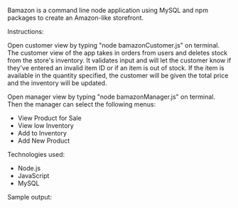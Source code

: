 Bamazon is a command line node application using MySQL and npm packages to create an Amazon-like storefront.

Instructions:

Open customer view by typing "node bamazonCustomer.js" on terminal. The customer view of the app takes in orders from users and deletes stock from the store's inventory. It validates input and will let the customer know if they've entered an invalid item ID or if an item is out of stock. If the item is available in the quantity specified, the customer will be given the total price and the inventory will be updated.

Open manager view by typing "node bamazonManager.js" on terminal. Then the manager can select the following menus:
- View Product for Sale
- View low Inventory
- Add to Inventory
- Add New Product

Technologies used:
- Node.js
- JavaScript
- MySQL

Sample output:

